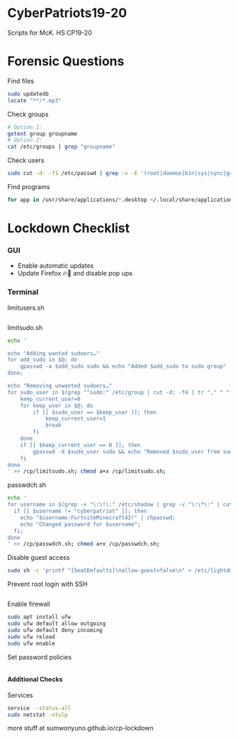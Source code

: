 # CyberPatriots19-20
Scripts for McK. HS CP19-20

# Forensic Questions

Find files

```bash
sudo updatedb
locate "**/*.mp3"
```

Check groups

```bash
# Option 1:
getent group groupname
# Option 2:
cat /etc/groups | grep "groupname"
```

Check users
```bash
sudo cut -d: -f1 /etc/passwd | grep -v -E '(root|daemon|bin|sys|sync|games|man|lp|mail|news|uucp|proxy|www-data|backup|list|irc|gnats|nobody|libuuid|syslog|messagebus|colord|lightdm|whoopsie|avahi-autoipd|avahi|usbmux|kernoops|pulse|rtkit|speech-dispatcher|dispatcher|hplip|saned|ubuntu|_apt|uuidd|dnsmasq|geoclue|gnome-initial-setup|gdm|vboxadd|sshd)'
```

Find programs
```bash
for app in /usr/share/applications/*.desktop ~/.local/share/applications/*.desktop; do app="${app##/*/}"; echo "${app::-8}"; done
```

# Lockdown Checklist

### GUI

* Enable automatic updates
* Update Firefox 🔥🦊 and disable pop ups

### Terminal

limitusers.sh

```bash
```

limitsudo.sh

```bash
echo '

echo "Adding wanted sudoers…"
for add_sudo in $@; do
    gpasswd -a $add_sudo sudo && echo "Added $add_sudo to sudo group"
done;

echo "Removing unwanted sudoers…"
for sudo_user in $(grep "^sudo:" /etc/group | cut -d: -f4 | tr "," " "); do
    keep_current_user=0
    for keep_user in $@; do
        if [[ $sudo_user == $keep_user ]]; then
            keep_current_user=1
            break
        fi
    done
    if [[ $keep_current_user == 0 ]]; then
        gpasswd -d $sudo_user sudo && echo "Removed $sudo_user from sudo group"
    fi
done
' >> /cp/limitsudo.sh; chmod a+x /cp/limitsudo.sh;
```

passwdch.sh

```bash
echo '
for username in $(grep -v "\:\!\:" /etc/shadow | grep -v "\:\*\:" | cut -d: -f1); do
  if [[ $username != "cyberpatriot" ]]; then
    echo "$username:FortniteMinecraft42!" | chpasswd;
    echo "Changed password for $username";
  fi;
done
' >> /cp/passwdch.sh; chmod a+x /cp/passwdch.sh;
```

Disable guest access
```bash
sudo sh -c 'printf "[SeatDefaults]\nallow-guest=false\n" > /etc/lightdm/lightdm.conf.d/50-no-guest.conf'
```

Prevent root login with SSH
```bash
```

Enable firewall
```bash
sudo apt install ufw
sudo ufw default allow outgoing
sudo ufw default deny incoming
sudo ufw reload
sudo ufw enable
```

Set password policies
```bash

```

#### Additional Checks

Services
```bash
service --status-all
sudo netstat -ntulp
```

more stuff at sumwonyuno.github.io/cp-lockdown

